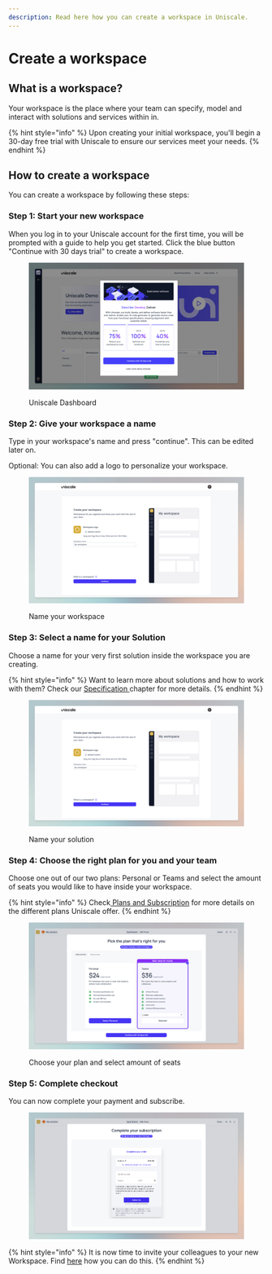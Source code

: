 ```yaml
---
description: Read here how you can create a workspace in Uniscale.
---
```


# Create a workspace

## What is a workspace?

Your workspace is the place where your team can specify, model and interact with solutions and services within in.

{% hint style="info" %}
Upon creating your initial workspace, you'll begin a 30-day free trial with Uniscale to ensure our services meet your needs.
{% endhint %}

## How to create a workspace

You can create a workspace by following these steps:

### Step 1: Start your new workspace

When you log in to your Uniscale account for the first time, you will be prompted with a guide to help you get started. Click the blue button "Continue with 30 days trial" to create a workspace.

<figure><img src="../../.gitbook/assets/Dashboard_3.0_Appcues.png" alt=""><figcaption><p>Uniscale Dashboard</p></figcaption></figure>



### Step 2: Give your workspace a name

Type in your workspace's name and press "continue". This can be edited later on.

Optional: You can also add a logo to personalize your workspace.

<figure><img src="../../.gitbook/assets/Create-workspcae.png" alt=""><figcaption><p>Name your workspace</p></figcaption></figure>

### Step 3: Select a name for your Solution

Choose a name for your very first solution inside the workspace you are creating.

{% hint style="info" %}
Want to learn more about solutions and how to work with them? Check our [Specification ](https://help.uniscale.com/using-uniscale/specification)chapter for more details.
{% endhint %}

<figure><img src="../../.gitbook/assets/create-workspace_solution.png" alt=""><figcaption><p>Name your solution</p></figcaption></figure>

### Step 4: Choose the right plan for you and your team

Choose one out of our two plans: Personal or Teams and select the amount of seats you would like to have inside your workspace.&#x20;

{% hint style="info" %}
Check[ Plans and Subscription](https://help.uniscale.com/plans-and-subscriptions) for more details on the different plans Uniscale offer.
{% endhint %}

<figure><img src="../../.gitbook/assets/CleanShot 2024-03-25 at 18.16.29@2x.png" alt=""><figcaption><p>Choose your plan and select amount of seats</p></figcaption></figure>

### Step 5: Complete checkout

You can now complete your payment and subscribe.&#x20;

<figure><img src="../../.gitbook/assets/CleanShot 2024-03-25 at 18.03.40@2x.png" alt=""><figcaption></figcaption></figure>



{% hint style="info" %}
It is now time to invite your colleagues to your new Workspace. Find [here](invite-to-a-workspace.md) how you can do this.&#x20;
{% endhint %}

##
